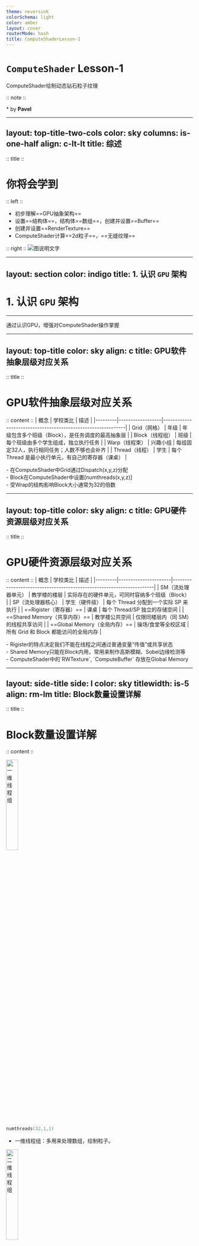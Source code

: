 ```yaml
---
theme: neversink
colorSchema: light
color: amber
layout: cover
routerMode: hash
title: ComputeShaderLesson-1
---
```


# `ComputeShader` Lesson-1
ComputeShader绘制动态钻石粒子纹理

:: note ::

\* by **Pavel**


---
layout: top-title-two-cols
color: sky
columns: is-one-half
align: c-lt-lt
title: 综述
---
:: title ::
# <mdi-book-open-variant /> 你将会学到

:: left ::
- 初步理解==GPU抽象架构==
- 设置==结构体==，结构体==数组==，创建并设置==Buffer==
- 创建并设置==RenderTexture==
- ComputeShader计算==2d粒子==，==无缝纹理==


:: right ::
![图说明文字](https://pavelblog-images-1333471781.cos.ap-shanghai.myqcloud.com/ObsidianImages/MagicBall.png?imageSlim)

---
layout: section
color: indigo
title: 1. 认识 `GPU` 架构
---

#  1. 认识 `GPU` 架构
<hr>
通过认识GPU，增强对ComputeShader操作掌握


---
layout: top-title
color: sky
align: c
title: GPU软件抽象层级对应关系
---

:: title ::

# <mdi-book-open-variant /> GPU软件抽象层级对应关系

:: content ::
| 概念    | 学校类比         | 描述                                                         |
|---------|------------------|--------------------------------------------------------------|
| Grid（网格）    | 年级             | 年级包含多个班级（Block），是任务调度的最高抽象层         |
| Block（线程组）   | 班级             | 每个班级由多个学生组成，独立执行任务                       |
| Warp（线程束）    | 兴趣小组         | 每组固定32人，执行相同任务；人数不够也会补齐               |
| Thread（线程）  | 学生             | 每个 Thread 是最小执行单元，有自己的寄存器（课桌）         |

<AdmonitionType type='important' >
- 在ComputeShader中Grid通过Dispatch(x,y,z)分配 <br>
- Block在ComputeShader中设置[numthreads(x,y,z)]<br>
- 受Wrap的结构影响Block大小通常为32的倍数
</AdmonitionType>

---
layout: top-title
color: sky
align: c
title: GPU硬件资源层级对应关系
---

:: title ::

# <mdi-book-open-variant /> GPU硬件资源层级对应关系

:: content ::
| 概念    | 学校类比             | 描述                                                                 |
|---------|----------------------|----------------------------------------------------------------------|
| SM（流处理器单元）      | 教学楼的楼层         | 实际存在的硬件单元，可同时容纳多个班级（Block）                    |
| SP（流处理器核心）      | 学生（硬件级）       | 每个 Thread 分配到一个实际 SP 来执行                                |
| ==Rigister（寄存器）==  | 课桌                 | 每个 Thread/SP 独立的存储空间                                       |
| ==Shared Memory（共享内存）== | 教学楼公共空间  | 仅限同楼层内（同 SM）的线程共享访问                                 |
| ==Global Memory（全局内存）== | 操场/食堂等全校区域 | 所有 Grid 和 Block 都能访问的全局内存                               |

<AdmonitionType type='important' >
- Rigister的特点决定我们不能在线程之间通过普通变量“传值”或共享状态<br>
- Shared Memory只能在Block内用，常用来制作高斯模糊、Sobel边缘检测等<br>
- ComputeShader中的`RWTexture`, `ComputeBuffer` 存放在Global Memory
</AdmonitionType>

---
layout: side-title
side: l
color: sky
titlewidth: is-5
align: rm-lm
title: Block数量设置详解
---

:: title ::

# <mdi-book-open-variant /> Block数量设置详解

:: content ::


<img src="https://pavelblog-images-1333471781.cos.ap-shanghai.myqcloud.com/ObsidianImages/X%E7%BA%BF%E7%A8%8B%E7%BB%84.png?imageSlim" alt="一维线程组" style="width: 25%;" />

```c
numthreads(32,1,1)
```

- 一维线程组：多用来处理数组，绘制粒子。


<img src="https://pavelblog-images-1333471781.cos.ap-shanghai.myqcloud.com/ObsidianImages/XY%E7%BA%BF%E7%A8%8B%E7%BB%84.png?imageSlim" alt="二维线程组" style="width: 25%;" />

```c
numthreads(8,8,1)
```

- 二维线程组：二维线程组多用来渲染RT，处理图像。

<img src="https://pavelblog-images-1333471781.cos.ap-shanghai.myqcloud.com/ObsidianImages/XYZ%E7%BA%BF%E7%A8%8B%E7%BB%84.png?imageSlim" alt="二维线程组" style="width: 25%;" />

```c
numthreads(4,4,4)
```

- 三维线程组：三维线程组常用来处理顶点，体积数据，体渲染等。

---
layout: top-title-two-cols
color: sky
columns: is-one-half
align: c-lt-lt
title: ComputeShader与Shader
---

:: title ::

# <mdi-book-open-variant /> ComputeShader与Shader异同


:: left ::
## Shader
<img src="https://pavelblog-images-1333471781.cos.ap-shanghai.myqcloud.com/ObsidianImages/%E4%B8%80%E8%88%AC%E6%B8%B2%E6%9F%93%E7%AE%A1%E7%BA%BF.png?imageSlim" alt="一般流水线" style="width: 70%;" />

### VertexShader
- 输入：顶点数据（位置、UV、法线等）
- 输出：裁剪空间坐标、顶点相关数据

### FragmentShader
- 输入：顶点数据（位置、UV、法线等）
- 输出：像素颜色或深度值


:: right ::
## ComputeShader
![ComputeShader输入输出](https://pavelblog-images-1333471781.cos.ap-shanghai.myqcloud.com/ObsidianImages/ComputeShader%E7%9A%84%E8%BE%93%E5%85%A5%E8%BE%93%E5%87%BA.png?imageSlim)
- 输入：常量，只读型Buffer，只读型纹理，可读写的纹理
- 输出：可读写纹理，可读写Buffer

---
layout: top-title
color: sky
align: c
title: Kernel的含义
---

:: title ::
# <mdi-book-open-variant /> Kernel的含义

:: content ::
- Kernel 就是 GPU 可以被调度执行的一段入口函数
- 脚本用FindKernel()拿到句柄、绑资源，再用Dispatch()触发它在GPU上并行运行。
- 不同 kernel 可以有不同线程组规模和用途，让同一个 Compute Shader 文件既能做清屏，也能画钻石粒子。
```csharp {1-2|6|10|12|all}{maxHeight:'120px'}
int diomondsHandle;
int clearHandle;

...

diomondsHandle = shader.FindKernel("Diomonds");

...

shader.Dispatch(clearHandle, texResolution / 8, texResolution / 8, 1);
...
shader.Dispatch(diomondsHandle, count, 1, 1);
```

```csharp {1-2|4-8|10-14|all}{maxHeight:'120px'}
#pragma kernel Diomonds
#pragma kernel Clear

[numthreads(32,1,1)]
void Diomonds (uint3 id : SV_DispatchThreadID)
{
    ...
}

[numthreads(8,8,1)]
void Clear (uint3 id : SV_DispatchThreadID)
{
	...
}
```


---
layout: section
color: indigo
title: 2. Buffer设置
---

# 2. Buffer设置
<hr>
构建结构体数组，建立，填充，传递与释放Buffer


---
layout: top-title
color: sky
align: c
title: Buffers的使用流程
---

:: title ::

# <mdi-book-open-variant /> Buffers的使用流程

:: content ::
```mermaid {theme: 'neutral', scale:0.9}
graph LR
A(创建数据数组) --> B(填充数组) --> C(创建一个ComputeBuffer) --> D(复制数组数据到buffer) --> E(传递Buffer到kernel)
```
<Mug :size="120" mood="excited" color="#ffe7b5" v-drag="[11,276,131,97]"/>
<Browser :size="120" mood="blissful" color="#c4e8ff" v-drag="[791,286,131,97]"/>
<SpeechBubble position="l" color='yellow-light' shape="round" maxWidth="300px" v-drag="[232,249,211,64]">
什么是Buffer？
</SpeechBubble>

<SpeechBubble position="r" color='sky-light' shape="round" maxWidth="300px" v-drag="[464,250,300,196]">
ComputeBuffer 就是 CPU 与 GPU 相互通信时的“传送带”。本质上是一个可用于读写的数据数组，可以存储任意类型。它的物理位置处在之前提到的共享内存上。
</SpeechBubble>

---
layout: top-title-two-cols
color: emerald
columns: is-one-half
align: c-lt-lt
title: 创建结构体，数组和Buffer
---
:: title ::

# <mdi-code-braces /> 创建结构体，数组和Buffer

:: left ::
## C#
- ==C#脚本==中创建结构体和数组

```csharp {1-6|8|12|all}
struct Diomonds
{
    public Vector2 origin;
    public Vector2 velocity;
    public float scale;
}

Diomonds[] diomondsData;

...

ComputeBuffer buffer;
```
:: right ::
## ComputeShader
- ==ComputeShader==中的结构体和接收用Buffer

```csharp {1-6|8|all}
struct diomonds
{
	float2 origin;
	float2 velocity;
	float scale;
};

StructuredBuffer<diomonds> diomondsBuffer;
```


---
layout: top-title
color: emerald
align: c
title: 填充数组内容
---

:: title ::

# <mdi-code-braces />填充数组内容

:: content ::

InitData函数中创建结构体和数组
- 取出<span class="bg-green-100 text-green-500 p-1 pl-3 pr-3 m-1 rounded font-size-5">kernel函数</span>中的x方向的线程组大小乘以count获得最终绘制数量
- 根据计算出的数量实例化数组
- for循环遍历数组并填充元素

<AdmonitionType type='tip' >
kernel Id是指向ComputeShader中的函数ID值，类型为int
</AdmonitionType>

```csharp {1|3|4-5|6|8-13|14-28|all}{maxHeight:'180px'}
private void InitData()
{
    diomondsHandle = shader.FindKernel("Diomonds");
    shader.GetKernelThreadGroupSizes(diomondsHandle, out uint threadGroupSizeX, out _, out _);
    int total = (int)threadGroupSizeX * count;
    diomondsData = new Diomonds[total];

    float speed = 100f;
    float halfSpeed = speed * 0.5f;
    float minScale = 5f;
    float maxScale = 10f;
    float scaleRange = maxScale - minScale;

    for (int i = 0; i < total; i++)
    {
        Diomonds d = new Diomonds
        {
            origin = new Vector2(Random.value * texResolution, Random.value * texResolution),
            velocity = new Vector2((Random.value * speed) - halfSpeed, (Random.value * speed) - halfSpeed),
            scale = Random.value * scaleRange + minScale
        };
        diomondsData[i] = d;
    }
}
```
---
layout: top-title
color: emerald
align: c
title: 设置Buffer
---
:: title ::

# <mdi-code-braces /> 设置Buffer

:: content ::
- 计算数组元素（每个结构体）大小
- 实例化ComputeBuffer，传入数组长度，元素大小
- 将数组数据设置到buffer中
- 将buffer传递到ComputeShader

```csharp {1|5|6|7|8|9|all}{maxHeight:'150px'}
    private void InitShader()
    {
        if (shader == null || outputTexture == null) return;
        
        int stride = (2 + 2 + 1) * 4;
        if (buffer != null) buffer.Dispose();
        buffer = new ComputeBuffer(diomondsData.Length, stride);
        buffer.SetData(diomondsData);
        shader.SetBuffer(diomondsHandle, "diomondsBuffer", buffer);
    }
```

<AdmonitionType type="important" width="700px">
一个 float 占 4 个字节（bytes） 是因为它使用的是 IEEE 754 单精度浮点数格式（single-precision floating point format），这是现代 GPU 和 CPU 默认使用的标准浮点格式。
</AdmonitionType>

---
layout: top-title
color: emerald
align: c
title: 释放Buffer
---
:: title ::

# 释放Buffer

:: content ::
注意有两个重要的释放内存的时机：
- 初始化阶段（修改buffer内容时需要删掉旧的，创建新的）
- 声明周期结束时
```csharp{1-6|8-11|13-22|all}{maxHeight:'250px'}
    private void InitShader()
    {
        ...
        if (buffer != null) buffer.Dispose();
        ...
    }

    private void OnDestroy()
    {
        ReleaseResources();
    }
    
    private void ReleaseResources()
    {
        if (buffer != null)
        {
            buffer.Dispose();
            buffer = null;
        }

        ...
    }

```


---
layout: section
color: indigo
title: 3. RenderTexture
---

# 3. RenderTexture设置
<hr>
新建RT与设置RT，CS绘制RT，释放RT

---
layout: top-title-two-cols
color: emerald
columns: is-5
align: c-lt-lt
title: 新建，传递与释放RenderTexture
---

:: title ::
# <mdi-code-braces /> 新建，传递与释放RenderTexture

:: left ::
## C#中新建传递释放RT
- new一个RenderTexture
- 开启随机写，环绕模式为Repeat，实际创建RT
- 设置RT到指定kernel中
- 与buffer类似需要在初始化和生命周期结束时释放
```csharp {1|4|6|10-16|14|20-32|24-27|28|29|30|31|32|15|40|41|45|53-57|all}{maxHeight:'150px'}
public class DiomondsController : MonoBehaviour
{
    ...
    public int texResolution = 1024;
    ...
    RenderTexture outputTexture;

    ...
    ...
    
    void OnEnable()
    {
        ...
        SetupOutputTexture();
        InitShader();
        ...
    }

    ...
    ...

    private void SetupOutputTexture()
    {
        if (outputTexture != null)
        {
            outputTexture.Release();
        }

        outputTexture = new RenderTexture(texResolution, texResolution, 0);
        outputTexture.enableRandomWrite = true;
        outputTexture.wrapMode = TextureWrapMode.Repeat;
        outputTexture.Create();
    }
    ...


    private void InitShader()
    {
        ...
        shader.SetTexture(diomondsHandle, "Result", outputTexture);
        shader.SetTexture(clearHandle, "Result", outputTexture);
        ...

        ...
        rend.sharedMaterial.SetTexture("_MainTex", outputTexture);
        ...
    }

    private void ReleaseResources()
    {
        ...

        if (outputTexture != null)
        {
            outputTexture.Release();
            outputTexture = null;
        }
    }
}
```
:: right ::
## ComputeShader接受并写入RT
- 使用RWTexture2D来接收脚本设置的RT
- 使用id索引写入颜色

```csharp {1|14|6|20||all}{maxHeight:'200px'}
shared RWTexture2D<float4> Result;

void drawDiamondRepeat(int2 center, int size)
{
    ...
	Result[uint2(pos)] = diomondsColor;
    ...
}

[numthreads(32,1,1)]
void Diomonds (uint3 id : SV_DispatchThreadID)
{
    ...
	drawDiamondRepeat( center, scale );
}

[numthreads(8,8,1)]
void Clear (uint3 id : SV_DispatchThreadID)
{
	Result[id.xy] = clearColor;
}
```


---
layout: top-title-two-cols
color: sky
columns: is-5
align: c-lt-lt
title: 绘制RT时的Block（线程组）与纹理
---

:: title ::
# <mdi-book-open-variant /> 绘制RT时的Block（线程组）与纹理


:: left ::
<script setup>
const groupSize = 8
const groupID = { x:0 , y: 0 }
</script>

一个线程组的线程分布（groupID = (0,0,0)）

<div class="flex flex-col items-center gap-2">
  <div class="grid grid-cols-8 gap-[1px]">
    <div
      v-for="i in groupSize * groupSize"
      :key="i"
      class="w-[42px] aspect-square text-[10px] flex items-center justify-center font-mono text-black bg-yellow-200 border border-gray-300"
    >
      {{
        ((i - 1) % groupSize) + groupID.x * groupSize
      }}, {{
        (groupSize - 1 - Math.floor((i - 1) / groupSize)) + groupID.y * groupSize
      }}
    </div>
  </div>

  <div class="mt-1 text-sm">
    🟨 当前线程组位置：<strong>groupID = ({{ groupID.x }}, {{ groupID.y }}, 0)</strong>
  </div>

  <div class="text-xs text-gray-500 mt-1 text-center leading-tight">
    每个线程的 <code>SV_DispatchThreadID.xy</code> = 
    <code>groupID * groupSize + threadID</code>
  </div>
</div>

<ArrowDraw color='yellow' v-drag="[406,356,140,52,-6]"/>

:: right ::
线程组在纹理中的位置映射
<div class="flex justify-center">
  <div
    class="grid grid-cols-8 grid-rows-8 gap-[1px] bg-gray-700"
    style="width: 256px; height: 256px"
  >
    <div
      v-for="i in 64"
      :key="i"
      class="bg-gray-200 border border-gray-400"
      :class="{
        'bg-yellow-300': i === 57  // 左下角第一个 cell（row=8, col=1）
      }"
    ></div>
  </div>
</div>

<div class="text-sm mt-3 text-center text-gray-600">
  ⬜️ 整张纹理由 8×8 个线程组绘制，<br />
  🟨 高亮块（黄色）是 <strong>groupID = (0,0)</strong>
</div>

---
layout: top-title-two-cols
color: emerald
columns: is-7
align: c-lt-lt
title: drawDiamondRepeat函数解析
---

:: title ::

# <mdi-code-braces /> drawDiamondRepeat函数解析

:: right ::
### drawDiamondRepeat原理示意（size = 2）

<div class="flex justify-center mt-4">
  <div class="grid grid-cols-5 gap-[2px] bg-gray-100 p-2 rounded shadow">
    <div v-for="(row, rowIndex) in 5" :key="rowIndex" class="contents">
      <div
        v-for="(col, colIndex) in 5"
        :key="colIndex"
        class="w-[32px] h-[32px] flex items-center justify-center text-sm font-mono border border-gray-300"
        :class="{
          'bg-blue-300': Math.abs(2 - rowIndex) + Math.abs(2 - colIndex) <= 2,
          'bg-yellow-300 font-bold': rowIndex === 2 && colIndex === 2
        }"
      >
        {{
          rowIndex === 2 && colIndex === 2
            ? 'C'
            : Math.abs(2 - rowIndex) + Math.abs(2 - colIndex) <= 2
              ? 'X'
              : ''
        }}
      </div>
    </div>
  </div>
</div>

<div class="mt-4 text-center text-sm text-gray-600">
  使用钻石中心点 <strong>C</strong> 和半径 <code>size = 2</code><br>
  绘制出对称的钻石区域，蓝色表示被绘制的像素点 <strong>X</strong>
</div>
:: left ::
- 在y方向上遍历从-size开始到size，记录下左右扩张的范围span
- 在x方向上遍历从-span到span，填充对应位置的颜色
```csharp {3|4|5-12|all}
void drawDiamondRepeat(int2 center, int size)
{
	for (int y = -size; y <= size; y++) {
		int span = size - abs(y);
		for (int x = -span; x <= span; x++) {
			int2 pos = center + int2(x, y);

			...

			Result[uint2(pos)] = diomondsColor;
		}
	}
}
```


---
layout: top-title-two-cols
color: emerald
columns: is-2
align: c-lt-lt
title: warpPos函数解析
---
:: title ::

# <mdi-code-braces /> warpPos函数解析

:: right ::

<script setup>
const texResolution = 4
// 横轴显示 -1 到 4
const labels = [-1, 0, 1, 2, 3, 4]
// 要演示的输入点
const inputs = [-1, 4]
// wrapPos 映射后的输出点
const outputs = inputs.map(x => (x % texResolution + texResolution) % texResolution)
</script>

### wrapPos 映射演示

<div class="flex flex-col items-center mt-4 space-y-2">
  <!-- 输入点（红色圆点在坐标轴上方） -->
  <div class="relative w-full max-w-lg">
    <!-- 轴线 -->
    <div class="absolute inset-x-0 top-1/2 border-t border-gray-400"></div>
    <!-- 刻度与红点 -->
    <div class="grid grid-cols-6 relative">
      <div
        v-for="(lbl, i) in labels"
        :key="i"
        class="flex flex-col items-center"
      >
        <div
          v-if="inputs.includes(lbl)"
          class="w-4 h-4 bg-red-400 rounded-full mb-1"
        ></div>
        <div class="text-sm">{{ lbl }}</div>
      </div>
    </div>
  </div>
  <div class="text-gray-600 text-sm">输入越界点</div>

  <!-- 公式 -->
  <div class="text-gray-700 text-sm">
    wrapPos(x) = (<code>x % {{texResolution}} + {{texResolution}}</code>) % {{texResolution}}
  </div>

  <!-- 输出点（绿色圆点在坐标轴下方） -->
  <div class="relative w-full max-w-lg">
    <div class="absolute inset-x-0 top-1/2 border-t border-gray-400"></div>
    <div class="grid grid-cols-6 relative">
      <div
        v-for="(lbl, i) in labels"
        :key="i"
        class="flex flex-col items-center"
      >
        <div class="mb-1 h-4">
          <div
            v-if="outputs.includes(lbl)"
            class="w-4 h-4 bg-green-300 rounded-full"
          ></div>
        </div>
        <div class="text-sm">{{ lbl }}</div>
      </div>
    </div>
  </div>
  <div class="text-gray-600 text-sm">映射后结果</div>
</div>

:: left ::

这个函数用来实现对输入的位置进行Repeat类型的Wrap操作，主要用在两个地方

- 钻石中心位置的Repeat

- 绘制钻石像素时对填充像素位置的Repeat

```c
float2 warpPos(float2 origin)
{
	return float2((origin.x % texResolution + texResolution) % texResolution,
				  (origin.y % texResolution + texResolution) % texResolution);
}
```

<AdmonitionType type="tip" width="500px">
取两次余是为了处理负值的Wrap，例如如果pos的x=-1，texResolution = 4，通过除以纹理大小取余再加上纹理大小转换成向正方向越界的等效值。
</AdmonitionType>

---
layout: top-title
color: sky
align: c
title: 总结
---
:: title ::

# <mdi-book-open-variant /> 总结

:: content ::

```mermaid{theme:'default', scale:0.6}
flowchart LR
  Root[ComputeShader Lesson-1]:::root
  Root --> GPU[GPU架构]
  GPU --> GPU1[软件层级]
  GPU1 --> GPU1_1[Grid，Block，Wrap，Thread]


  GPU --> GPU2[硬件层级]
  GPU2 --> GPU2_2[SM，SP，Rigister，SharedMemory，GlobalMemory]
  GPU --> kernel[Kernel：GPU中执行的函数]

  Root --> BUF[Buffer 流程]
  BUF --> BUF1[创建，设置，传递，释放ComputeBuffer]


  Root --> RT[RenderTexture 流程]
  RT --> RT1[创建，设置，传递，释放RenderTexture]
  Root --> MAP[钻石形状绘制原理]
  Root --> FUN[Repeat Wrap的原理]

classDef root fill:#ffd97d,stroke:#333,stroke-width:2
```

---
layout: top-title
color: sky
align: c
title: 参考链接&拓展阅读
---

:: title ::

# <mdi-book-open-variant /> 参考链接&工程链接


:: content ::

- [深入理解 ComputeShader（CSDN 文章）](https://blog.csdn.net/qq_41554005/article/details/119760698)
- [Interactive Graphics 20 - Compute & Mesh Shaders](https://www.youtube.com/watch?v=HH-9nfceXFw&t=3305s)

- [Compute Shaders Rendering One Million Cubes](https://catlikecoding.com/unity/tutorials/basics/compute-shaders/)

- [ComputeShaderLesson-1工程源码](https://github.com/PavelPeng7/ComputeShaderStudy-Lesson1.git)





